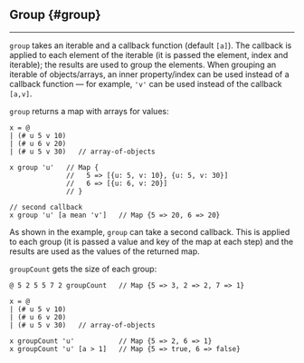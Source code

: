 ## Group {#group}

---

`group` takes an iterable and a callback function (default `[a]`). The callback is applied to each element of the iterable (it is passed the element, index and iterable); the results are used to group the elements. When grouping an iterable of objects/arrays, an inner property/index can be used instead of a callback function &mdash; for example, `'v'` can be used instead of the callback `[a,v]`.

`group` returns a map with arrays for values:

```
x = @ 
| (# u 5 v 10)
| (# u 6 v 20)
| (# u 5 v 30)   // array-of-objects
  
x group 'u'   // Map {
              //   5 => [{u: 5, v: 10}, {u: 5, v: 30}]
              //   6 => [{u: 6, v: 20}]
              // }

// second callback
x group 'u' [a mean 'v']   // Map {5 => 20, 6 => 20}
```

As shown in the example, `group` can take a second callback. This is applied to each group (it is passed a value and key of the map at each step) and the results are used as the values of the returned map.

`groupCount` gets the size of each group: 

```
@ 5 2 5 5 7 2 groupCount   // Map {5 => 3, 2 => 2, 7 => 1}

x = @ 
| (# u 5 v 10)
| (# u 6 v 20)
| (# u 5 v 30)   // array-of-objects

x groupCount 'u'           // Map {5 => 2, 6 => 1}
x groupCount 'u' [a > 1]   // Map {5 => true, 6 => false}
```